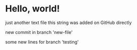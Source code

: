 # Hello, world!

just another text file
this string was added on GitHub directly

new commit in branch 'new-file'

some new lines for branch 'testing'
